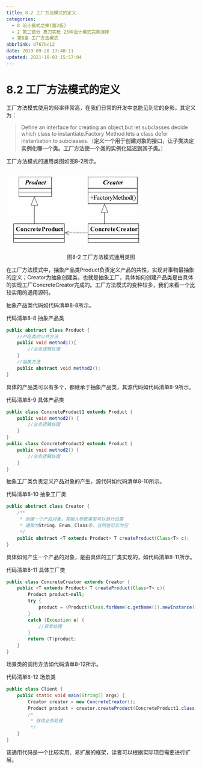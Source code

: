 ```yaml
---
title: 8.2 工厂方法模式的定义
categories:
  - 8 设计模式之禅(第2版)
  - 2 第二部分 真刀实枪 23种设计模式完美演绎
  - 第8章 工厂方法模式
abbrlink: d767bc12
date: 2019-09-20 17:40:11
updated: 2021-10-03 15:57:04
---
```

# 8.2 工厂方法模式的定义 #
工厂方法模式使用的频率非常高，在我们日常的开发中总能见到它的身影。其定义为：
> Define an interface for creating an object,but let subclasses decide which class to instantiate.Factory Method lets a class defer instantiation to subclasses.（**定义一个用于创建对象的接口，让子类决定实例化哪一个类。工厂方法使一个类的实例化延迟到其子类。**）

工厂方法模式的通用类图如图8-2所示。

![image-20210928105030601](https://raw.githubusercontent.com/lanlan2017/images/master/Blog/2021/09/20210928105030.png)

<center>图8-2 工厂方法模式通用类图</center>

在工厂方法模式中，抽象产品类Product负责定义产品的共性，实现对事物最抽象的定义；Creator为抽象创建类，也就是抽象工厂，具体如何创建产品类是由具体的实现工厂ConcreteCreator完成的。工厂方法模式的变种较多，我们来看一个比较实用的通用源码。

抽象产品类代码如代码清单8-8所示。

代码清单8-8 抽象产品类

```java
public abstract class Product {
    //产品类的公共方法
    public void method1(){
        //业务逻辑处理
    }
    //抽象方法
    public abstract void method2();
}
```

具体的产品类可以有多个，都继承于抽象产品类，其源代码如代码清单8-9所示。

代码清单8-9 具体产品类

```java
public class ConcreteProduct1 extends Product {
    public void method2() {
        //业务逻辑处理
    }
}
public class ConcreteProduct2 extends Product {
    public void method2() {
        //业务逻辑处理
    }
}
```

抽象工厂类负责定义产品对象的产生，源代码如代码清单8-10所示。

代码清单8-10 抽象工厂类

```java
public abstract class Creator {
    /**
     * 创建一个产品对象，其输入参数类型可以自行设置
     * 通常为String、Enum、Class等，当然也可以为空
     */
    public abstract <T extends Product> T createProduct(Class<T> c);
}
```

具体如何产生一个产品的对象，是由具体的工厂类实现的，如代码清单8-11所示。

代码清单8-11 具体工厂类

```java
public class ConcreteCreator extends Creator {
    public <T extends Product> T createProduct(Class<T> c){
        Product product=null;
        try {
            product = (Product)Class.forName(c.getName()).newInstance();
        }
        catch (Exception e) {
            //异常处理
        }
        return (T)product;
    }
}
```

场景类的调用方法如代码清单8-12所示。

代码清单8-12 场景类

```java
public class Client {
    public static void main(String[] args) {
        Creator creator = new ConcreteCreator();
        Product product = creator.createProduct(ConcreteProduct1.class);
        /*
         * 继续业务处理
         */
    }
}   
```

该通用代码是一个比较实用、易扩展的框架，读者可以根据实际项目需要进行扩展。

